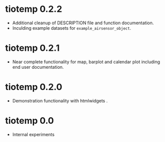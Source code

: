 
# tiotemp 0.2.2

* Additional cleanup of DESCRIPTION file and function documentation.
* Inculding example datasets for `example_airsensor_object`.

# tiotemp 0.2.1

* Near complete functionality for map, barplot and calendar plot including
end user documentation.

# tiotemp 0.2.0

* Demonstration functionality with htmlwidgets .

# tiotemp 0.0

* Internal experiments
